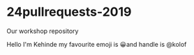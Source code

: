# 24pullrequests-2019
Our workshop repository

Hello I'm Kehinde my favourite emoji is 😀and handle is @kolof
